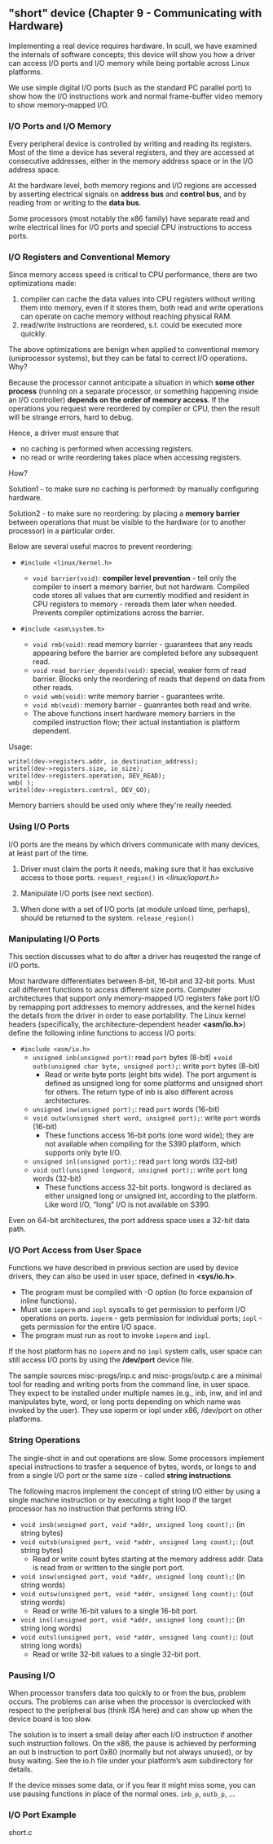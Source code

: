 ## "short" device (Chapter 9 - Communicating with Hardware)
Implementing a real device requires hardware. In scull, we have examined the internals of software concepts; this device will show you how a driver can access I/O ports and I/O memory while being portable across Linux platforms.

We use simple digital I/O ports (such as the standard PC parallel port) to show how the I/O instructions work and normal frame-buffer video memory to show memory-mapped I/O.

### I/O Ports and I/O Memory
Every peripheral device is controlled by writing and reading its registers. Most of the time a device has several registers, and they are accessed at consecutive addresses, either in the memory address space or in the I/O address space.

At the hardware level, both memory regions and I/O regions are accessed by asserting electrical signals on **address bus** and **control bus**, and by reading from or writing to the **data bus**.

Some processors (most notably the x86 family) have separate read and write electrical lines for I/O ports and special CPU instructions to access ports.

### I/O Registers and Conventional Memory
Since memory access speed is critical to CPU performance, there are two optimizations made:
1. compiler can cache the data values into CPU registers without writing them into memory, even if it stores them, both read and write operations can operate on cache memory without reaching physical RAM.
2. read/write instructions are reordered, s.t. could be executed more quickly.

The above optimizations are benign when applied to conventional memory (uniprocessor systems), but they can be fatal to correct I/O operations. Why?

Because the processor cannot anticipate a situation in which **some other process** (running on a separate processor, or something happening inside an I/O controller) **depends on the order of memory access**. If the operations you request were reordered by compiler or CPU, then the result will be strange errors, hard to debug.

Hence, a driver must ensure that 
- no caching is performed when accessing registers.
- no read or write reordering takes place when accessing registers.

How?

Solution1 - to make sure no caching is performed: by manually configuring hardware.

Solution2 - to make sure no reordering: by placing a **memory barrier** between operations that must be visible to the hardware (or to another processor) in a particular order.

Below are several useful macros to prevent reordering:
+ ```#include <linux/kernel.h>```
    + ```void barrier(void)```: **compiler level prevention** - tell only the compiler to insert a memory barrier, but not hardware. Compiled code stores all values that are currently modified and resident in CPU registers to memory - rereads them later when needed. Prevents compiler optimizations across the barrier.

+ ```#include <asm\system.h>```
    + ```void rmb(void)```: read memory barrier - guarantees that any reads appearing before the barrier are completed before any subsequent read.
    + ```void read_barrier_depends(void)```: special, weaker form of read barrier. Blocks only the reordering of reads that depend on data from other reads.
    + ```void wmb(void)```: write memory barrier - guarantees write.
    + ```void mb(void)```: memory barrier - guanrantes both read and write.
    + The above functions insert hardware memory barriers in the compiled instruction flow; their actual instantiation is platform dependent.

Usage:
```
writel(dev->registers.addr, io_destination_address);
writel(dev->registers.size, io_size);
writel(dev->registers.operation, DEV_READ);
wmb( );
writel(dev->registers.control, DEV_GO);
```
Memory barriers should be used only where they're really needed.


### Using I/O Ports
I/O ports are the means by which drivers communicate with many devices, at least part of the time.

1. Driver must claim the ports it needs, making sure that it has exclusive access to those ports. ```request_region()``` in *<linux/ioport.h>*

2. Manipulate I/O ports (see next section).

3. When done with a set of I/O ports (at module unload time, perhaps), should be returned to the system. ```release_region()```

### Manipulating I/O Ports
This section discusses what to do after a driver has reuqested the range of I/O ports.

Most hardware differentiates between 8-bit, 16-bit and 32-bit ports. Must call different functions to access different size ports. Computer architectures that support only memory-mapped I/O registers fake port I/O by remapping port addresses to memory addresses, and the kernel hides the details from the driver in order to ease portability. The Linux kernel headers (specifically, the architecture-dependent header **<asm/io.h>**) define the following inline functions to access I/O ports:

+ ```#include <asm/io.h>```
    + ```unsigned inb(unsigned port)```: read ```port``` bytes (8-bit)
    +```void outb(unsigned char byte, unsigned port);```: write ```port``` bytes (8-bit)
        + Read or write byte ports (eight bits wide). The port argument is defined as unsigned long for some platforms and unsigned short for others. The return type of inb is also different across architectures.
    + ```unsigned inw(unsigned port);```: read ```port``` words (16-bit)
    + ```void outw(unsigned short word, unsigned port);```: write ```port``` words (16-bit)
        + These functions access 16-bit ports (one word wide); they are not available when compiling for the S390 platform, which supports only byte I/O.
    + ```unsigned inl(unsigned port);```: read ```port``` long words (32-bit)
    + ```void outl(unsigned longword, unsigned port);```: write ```port``` long words (32-bit)
        + These functions access 32-bit ports. longword is declared as either unsigned long or unsigned int, according to the platform. Like word I/O, “long” I/O is not available on S390.

Even on 64-bit architectures, the port address space uses a 32-bit data path.

### I/O Port Access from User Space
Functions we have described in previous section are used by device drivers, they can also be used in user space, defined in **<sys/io.h>**.

- The program must be compiled with -O option (to force expansion of inline functions).
- Must use ```ioperm``` and ```iopl``` syscalls to get permission to perform I/O operations on ports. ```ioperm``` - gets permission for individual ports; ```iopl``` - gets permission for the entire I/O space.
- The program must run as root to invoke ```ioperm``` and ```iopl```.

If the host platform has no ```ioperm``` and no ```iopl``` system calls, user space can still access I/O ports by using the **/dev/port** device file.

The sample sources misc-progs/inp.c and misc-progs/outp.c are a minimal tool for reading and writing ports from the command line, in user space. They expect to be installed under multiple names (e.g., inb, inw, and inl and manipulates byte, word, or long ports depending on which name was invoked by the user). They use ioperm or
iopl under x86, /dev/port on other platforms.

### String Operations
The single-shot in and out operations are slow. Some processors implement special instructions to trasfer a sequence of bytes, words, or longs to and from a single I/O port or the same size - called **string instructions**.

The following macros implement the concept of string I/O either by using a single machine instruction or by executing a tight loop if the target processor has no instruction that performs string I/O.

+ ```void insb(unsigned port, void *addr, unsigned long count);```: (in string bytes)
+ ```void outsb(unsigned port, void *addr, unsigned long count);```: (out string bytes)
    + Read or write count bytes starting at the memory address addr. Data is read from or written to the single port port.
+ ```void insw(unsigned port, void *addr, unsigned long count);```: (in string words)
+ ```void outsw(unsigned port, void *addr, unsigned long count);```: (out string words)
    + Read or write 16-bit values to a single 16-bit port.
+ ```void insl(unsigned port, void *addr, unsigned long count);```: (in string long words)
+ ```void outsl(unsigned port, void *addr, unsigned long count);```: (out string long words)
    + Read or write 32-bit values to a single 32-bit port.

### Pausing I/O
When processor transfers data too quickly to or from the bus, problem occurs. The problems can arise when the processor is overclocked with respect to the peripheral bus (think ISA here) and can show up when the device board is too slow. 

The solution is to insert a small delay after each I/O instruction if another such instruction follows. On the x86, the pause is achieved by performing an out b instruction to port 0x80 (normally but not always unused), or by busy waiting. See the io.h file under your platform’s asm subdirectory for details.

If the device misses some data, or if you fear it might miss some, you can use pausing functions in place of the normal ones. ```inb_p```, ```outb_p```, ...

### I/O Port Example
short.c